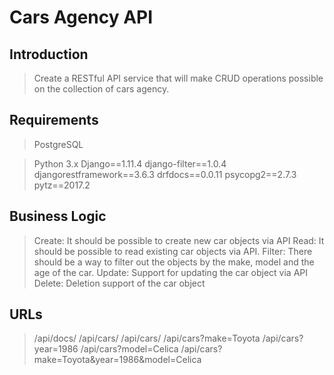 # Cars Agency API

## Introduction

> Create a RESTful API service that will make CRUD operations possible on the collection of cars agency.

## Requirements

> PostgreSQL

> Python 3.x
> Django==1.11.4
> django-filter==1.0.4
> djangorestframework==3.6.3
> drfdocs==0.0.11
> psycopg2==2.7.3
> pytz==2017.2

## Business Logic

> Create: It should be possible to create new car objects via API
> Read: It should be possible to read existing car objects via API.
> Filter: There should be a way to filter out the objects by the make, model and the age of the car.
> Update: Support for updating the car object via API
> Delete: Deletion support of the car object

## URLs

> /api/docs/
> /api/cars/
> /api/cars/<ID>
> /api/cars?make=Toyota
> /api/cars?year=1986
> /api/cars?model=Celica
> /api/cars?make=Toyota&year=1986&model=Celica
